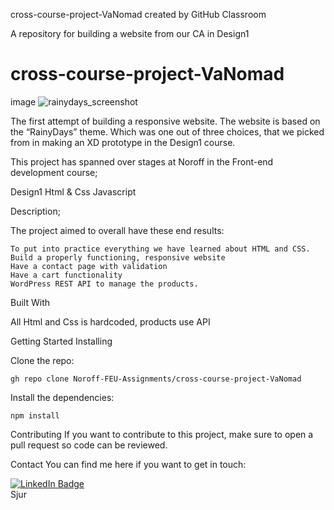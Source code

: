 cross-course-project-VaNomad created by GitHub Classroom

A repository for building a website from our CA in Design1

# cross-course-project-VaNomad

image
![rainydays_screenshot](https://user-images.githubusercontent.com/77972892/193795971-a725cde2-1654-43f6-979a-d6c494b07dd3.jpg)

The first attempt of building a responsive
website. The website is based on the “RainyDays” theme. 
Which was one out of three choices, that we picked from in making an XD prototype in
the Design1 course. 

This project has spanned over stages at Noroff in the Front-end development course;

Design1
Html & Css
Javascript

Description;

The project aimed to overall have these end results:

    To put into practice everything we have learned about HTML and CSS.
    Build a properly functioning, responsive website
    Have a contact page with validation
    Have a cart functionality
    WordPress REST API to manage the products.

Built With

All Html and Css is hardcoded,
products use API


Getting Started
Installing

Clone the repo:

    
    gh repo clone Noroff-FEU-Assignments/cross-course-project-VaNomad
    

Install the dependencies:

    
    npm install
    

Contributing
If you want to contribute to this project, 
make sure to open a pull request so code can be reviewed.


Contact
You can find me here if you want to get in touch:

<div id="badges">
  <a href="https://www.linkedin.com/in/sjurhassel/">
    <img src="https://img.shields.io/badge/LinkedIn-blue?style=for-the-badge&logo=linkedin&logoColor=white" alt="LinkedIn Badge"/>
  </a>
</div>
Sjur

